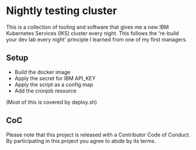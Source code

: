 Nightly testing cluster
=======================



This is a collection of tooling and software that gives me a new IBM Kubernetes Services (IKS) cluster every night. This follows the 're-build your dev lab every night' principle I learned from one of my first managers.


Setup
-----


* Build the docker image
* Apply the secret for IBM API_KEY
* Apply the script as a config map
* Add the cronjob resource

(Most of this is covered by deploy.sh)


CoC
---

Please note that this project is released with a Contributor Code of Conduct. By participating in this project you agree to abide by its terms.
